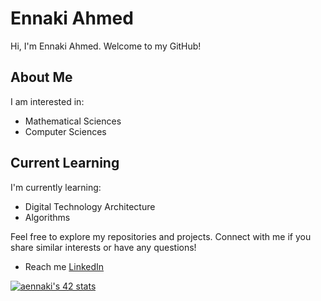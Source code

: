 # Ennaki Ahmed

Hi, I'm Ennaki Ahmed. Welcome to my GitHub!

## About Me

I am interested in:
- Mathematical Sciences
- Computer Sciences

## Current Learning

I'm currently learning:
- Digital Technology Architecture
- Algorithms

Feel free to explore my repositories and projects. Connect with me if you share similar interests or have any questions!

-  Reach me [LinkedIn](https://www.linkedin.com/in/ahmed-ennaki-917502161/)

<a href="https://github.com/oakoudad/badge42"><img src="https://badge.mediaplus.ma/binary/aennaki" alt="aennaki's 42 stats" /></a>
<!---
ahennaki/ahennaki is a ✨ special ✨ repository because its `README.md` (this file) appears on your GitHub profile.
You can click the Preview link to take a look at your changes.
--->

